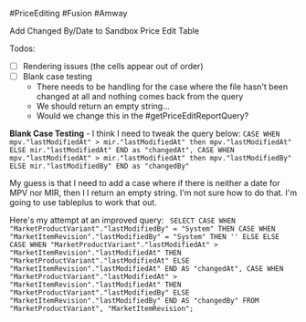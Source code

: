 #PriceEditing #Fusion #Amway

Add Changed By/Date to Sandbox Price Edit Table

Todos: 
 - [ ] Rendering issues (the cells appear out of order)
 - [ ] Blank case testing
	 - There needs to be handling for the case where the file hasn't been changed at all and nothing comes back from the query
	 - We should return an empty string...
	 - Would we change this in the #getPriceEditReportQuery?


**Blank Case Testing**
	- I think I need to tweak the query below: 
		```
		 CASE
           WHEN mpv."lastModifiedAt" > mir."lastModifiedAt" then mpv."lastModifiedAt"
	         ELSE mir."lastModifiedAt"
          END as "changedAt",
          CASE
           WHEN mpv."lastModifiedAt" > mir."lastModifiedAt" then mpv."lastModifiedBy"
	         ELSE mir."lastModifiedBy"
		      END as "changedBy" 
			  ```
			  
My guess is that I need to add a case where if there is neither a date for MPV nor MIR, then I I return an empty string. I'm not sure how to do that. I'm going to use tableplus to work that out.

Here's my attempt at an improved query: ``` SELECT
	CASE WHEN "MarketProductVariant"."lastModifiedBy" = "System" THEN
		CASE WHEN "MarketItemRevision"."lastModifiedBy" = "System" THEN
			''
		ELSE
		ELSE
			CASE WHEN "MarketProductVariant"."lastModifiedAt" > "MarketItemRevision"."lastModifiedAt" THEN
				"MarketProductVariant"."lastModifiedAt"
			ELSE
				"MarketItemRevision"."lastModifiedAt"
			END AS "changedAt",
			CASE WHEN "MarketProductVariant"."lastModifiedAt" > "MarketItemRevision"."lastModifiedAt" THEN
				"MarketProductVariant"."lastModifiedBy"
			ELSE
				"MarketItemRevision"."lastModifiedBy"
			END AS "changedBy"
		FROM
			"MarketProductVariant",
			"MarketItemRevision";```